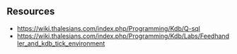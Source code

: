 ## Resources
- https://wiki.thalesians.com/index.php/Programming/Kdb/Q-sql
- https://wiki.thalesians.com/index.php/Programming/Kdb/Labs/Feedhandler_and_kdb_tick_environment
